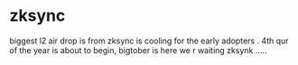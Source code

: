 # zksync
biggest l2 air drop is from zksync
is cooling for the early adopters .
4th qur of the year is about to begin, 
bigtober is here
we r waiting zksynk .....
